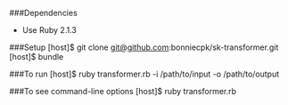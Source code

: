 ###Dependencies
- Use Ruby 2.1.3

###Setup
    [host]$ git clone git@github.com:bonniecpk/sk-transformer.git
    [host]$ bundle

###To run
    [host]$ ruby transformer.rb -i /path/to/input -o /path/to/output

###To see command-line options
    [host]$ ruby transformer.rb
